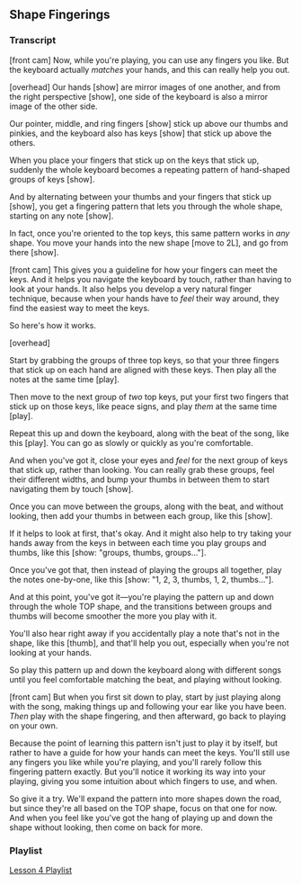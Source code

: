 ## Shape Fingerings




### Transcript

[front cam] Now, while you're playing, you can use any fingers you like. But the keyboard actually _matches_ your hands, and this can really help you out.

[overhead] Our hands [show] are mirror images of one another, and from the right perspective [show], one side of the keyboard is also a mirror image of the other side.

Our pointer, middle, and ring fingers [show] stick up above our thumbs and pinkies, and the keyboard also has keys [show] that stick up above the others.

When you place your fingers that stick up on the keys that stick up, suddenly the whole keyboard becomes a repeating pattern of hand-shaped groups of keys [show].

And by alternating between your thumbs and your fingers that stick up [show], you get a fingering pattern that lets you through the whole shape, starting on any note [show].

In fact, once you're oriented to the top keys, this same pattern works in *any* shape. You move your hands into the new shape [move to 2L], and go from there [show].

[front cam] This gives you a guideline for how your fingers can meet the keys. And it helps you navigate the keyboard by touch, rather than having to look at your hands. It also helps you develop a very natural finger technique, because when your hands have to *feel* their way around, they find the easiest way to meet the keys.

So here's how it works.

[overhead] 

Start by grabbing the groups of three top keys, so that your three fingers that stick up on each hand are aligned with these keys. Then play all the notes at the same time [play].

Then move to the next group of *two* top keys, put your first two fingers that stick up on those keys, like peace signs, and play *them* at the same time [play].

Repeat this up and down the keyboard, along with the beat of the song, like this [play]. You can go as slowly or quickly as you're comfortable. 

And when you've got it, close your eyes and *feel* for the next group of keys that stick up, rather than looking. You can really grab these groups, feel their different widths, and bump your thumbs in between them to start navigating them by touch [show].

Once you can move between the groups, along with the beat, and without looking, then add your thumbs in between each group, like this [show].

If it helps to look at first, that's okay. And it might also help to try taking your hands away from the keys in between each time you play groups and thumbs, like this [show: "groups, thumbs, groups..."].

Once you've got that, then instead of playing the groups all together, play the notes one-by-one, like this [show: "1, 2, 3, thumbs, 1, 2, thumbs..."].

And at this point, you've got it&mdash;you're playing the pattern up and down through the whole TOP shape, and the transitions between groups and thumbs will become smoother the more you play with it. 

You'll also hear right away if you accidentally play a note that's not in the shape, like this [thumb], and that'll help you out, especially when you're not looking at your hands.

So play this pattern up and down the keyboard along with different songs until you feel comfortable matching the beat, and playing without looking.

[front cam] But when you first sit down to play, start by just playing along with the song, making things up and following your ear like you have been. *Then* play with the shape fingering, and then afterward, go back to playing on your own.

Because the point of learning this pattern isn't just to play it by itself, but rather to have a guide for how your hands can meet the keys. You'll still use any fingers you like while you're playing, and you'll rarely follow this fingering pattern exactly. But you'll notice it working its way into your playing, giving you some intuition about which fingers to use, and when.

So give it a try. We'll expand the pattern into more shapes down the road, but since they're all based on the TOP shape, focus on that one for now. And when you feel like you've got the hang of playing up and down the shape without looking, then come on back for more.



### Playlist

<a href="../player/a-shape" target="_blank">Lesson 4 Playlist</a>
